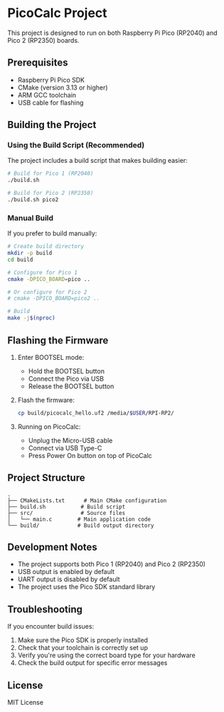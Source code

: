 # PicoCalc Project

This project is designed to run on both Raspberry Pi Pico (RP2040) and Pico 2 (RP2350) boards.

## Prerequisites

- Raspberry Pi Pico SDK
- CMake (version 3.13 or higher)
- ARM GCC toolchain
- USB cable for flashing

## Building the Project

### Using the Build Script (Recommended)

The project includes a build script that makes building easier:

```bash
# Build for Pico 1 (RP2040)
./build.sh

# Build for Pico 2 (RP2350)
./build.sh pico2
```

### Manual Build

If you prefer to build manually:

```bash
# Create build directory
mkdir -p build
cd build

# Configure for Pico 1
cmake -DPICO_BOARD=pico ..

# Or configure for Pico 2
# cmake -DPICO_BOARD=pico2 ..

# Build
make -j$(nproc)
```

## Flashing the Firmware

1. Enter BOOTSEL mode:
   - Hold the BOOTSEL button
   - Connect the Pico via USB
   - Release the BOOTSEL button

2. Flash the firmware:
   ```bash
   cp build/picocalc_hello.uf2 /media/$USER/RPI-RP2/
   ```

3. Running on PicoCalc:
   - Unplug the Micro-USB cable
   - Connect via USB Type-C
   - Press Power On button on top of PicoCalc

## Project Structure

```
.
├── CMakeLists.txt      # Main CMake configuration
├── build.sh           # Build script
├── src/               # Source files
│   └── main.c        # Main application code
└── build/            # Build output directory
```

## Development Notes

- The project supports both Pico 1 (RP2040) and Pico 2 (RP2350)
- USB output is enabled by default
- UART output is disabled by default
- The project uses the Pico SDK standard library

## Troubleshooting

If you encounter build issues:
1. Make sure the Pico SDK is properly installed
2. Check that your toolchain is correctly set up
3. Verify you're using the correct board type for your hardware
4. Check the build output for specific error messages

## License

MIT License
